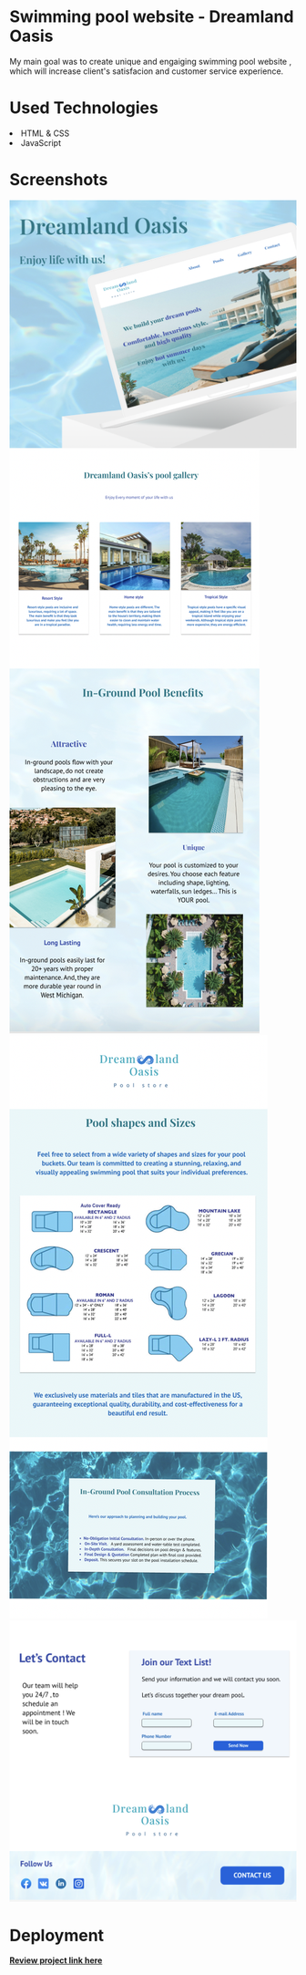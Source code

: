 # Swimming pool website - Dreamland Oasis 
My main goal was to create unique and engaiging swimming pool website , which will increase client's satisfacion and customer service experience. 

# Used Technologies 

<li> HTML & CSS </li>

<li> JavaScript </li>

# Screenshots

<img src="img-1.png">
<img src="img-2.png">
<img src="img-3.png">
<img src="img-4.png">


# Deployment 
 <a href="https://khatiachip.github.io/Swipe-project/"> <strong> Review project link here </strong> </a>
